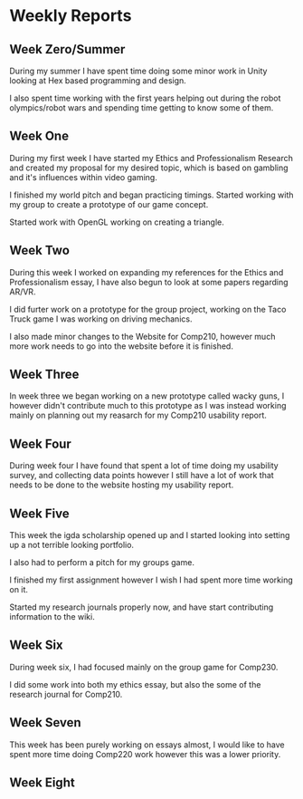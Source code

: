 # Weekly Reports

## Week Zero/Summer
During my summer I have spent time doing some minor work in Unity looking at Hex based programming and design.

I also spent time working with the first years helping out during the robot olympics/robot wars and spending time getting to know some of them.

## Week One
During my first week I have started my Ethics and Professionalism Research and created my proposal for my desired topic, which is based on gambling and it's influences within video gaming.

I finished my world pitch and began practicing timings. Started working with my group to create a prototype of our game concept.

Started work with OpenGL working on creating a triangle.

## Week Two
During this week I worked on expanding my references for the Ethics and Professionalism essay, I have also begun to look at some papers regarding AR/VR. 

I did furter work on a prototype for the group project, working on the Taco Truck game I was working on driving mechanics.

I also made minor changes to the Website for Comp210, however much more work needs to go into the website before it is finished.

## Week Three
In week three we began working on a new prototype called wacky guns, I however didn't contribute much to this prototype as I was instead working mainly on planning out my reasarch for my Comp210 usability report.

## Week Four
During week four I have found that spent a lot of time doing my usability survey, and collecting data points however I still have a lot of work that needs to be done to the website hosting my usability report.

## Week Five
This week the igda scholarship opened up and I started looking into setting up a not terrible looking portfolio. 

I also had to perform a pitch for my groups game.

I finished my first assignment however I wish I had spent more time working on it.

Started my research journals properly now, and have start contributing information to the wiki. 

## Week Six
During week six, I had focused mainly on the group game for Comp230.

I did some work into both my ethics essay, but also the some of the research journal for Comp210.

## Week Seven
This week has been purely working on essays almost, I would like to have spent more time doing Comp220 work however this was a lower priority.

## Week Eight

